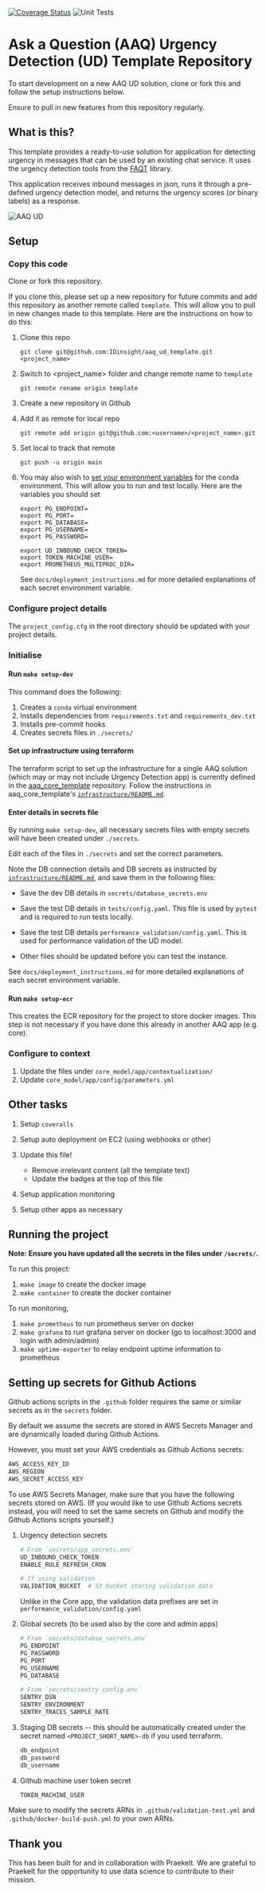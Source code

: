 [![Coverage Status](https://coveralls.io/repos/github/IDinsight/aaq_ud_template/badge.svg?t=Ifglck)](https://coveralls.io/github/IDinsight/aaq_ud_template)
![Unit
Tests](https://github.com/IDinsight/aaq_ud_template/actions/workflows/validation-test.yml/badge.svg)

# Ask a Question (AAQ) Urgency Detection (UD) Template Repository

To start development on a new AAQ UD solution, clone or fork this and follow the setup instructions below.

Ensure to pull in new features from this repository regularly.

## What is this?

This template provides a ready-to-use solution for application for detecting urgency in messages that can
be used by an existing chat service. It uses the urgency detection tools from the 
[FAQT](https://github.com/IDinsight/faqt) library.

This application receives inbound messages in json, runs it through a pre-defined
urgency detection model, and returns the urgency scores (or binary labels) as a response.


![AAQ UD](docs/readme/images/aaq_template-ud.png)

## Setup

### Copy this code

Clone or fork this repository.

If you clone this, please set up a new repository for future commits and add this repository as another remote called `template`. This will allow you to pull in new changes made to this template. Here are the instructions on how to do this:

1. Clone this repo

    ```
    git clone git@github.com:IDinsight/aaq_ud_template.git <project_name>
    ```

2. Switch to <project_name> folder and change remote name to `template`

    ```
    git remote rename origin template
    ```

3. Create a new repository in Github
4. Add it as remote for local repo

    ```
    git remote add origin git@github.com:<username>/<project_name>.git
    ```

5. Set local to track that remote

    ```
    git push -u origin main
    ```

6. You may also wish to [set your environment variables](https://docs.conda.io/projects/conda/en/latest/user-guide/tasks/manage-environments.html#setting-environment-variables) for the conda environment. This will allow you to run and test locally. Here are the variables you should set

    ```
    export PG_ENDPOINT=
    export PG_PORT=
    export PG_DATABASE=
    export PG_USERNAME=
    export PG_PASSWORD=

    export UD_INBOUND_CHECK_TOKEN=
    export TOKEN_MACHINE_USER=
    export PROMETHEUS_MULTIPROC_DIR=
    ```

    See `docs/deployment_instructions.md` for more detailed explanations of each secret environment variable.
### Configure project details

The `project_config.cfg` in the root directory should be updated with your project details.

### Initialise

#### Run `make setup-dev`

This command does the following:

1. Creates a `conda` virtual environment
2. Installs dependencies from `requirements.txt` and `requirements_dev.txt`
3. Installs pre-commit hooks
4. Creates secrets files in `./secrets/`

#### Set up infrastructure using terraform

The terraform script to set up the infrastructure for a single AAQ solution (which may or may
not include Urgency Detection app) is currently defined in the
[aaq_core_template](https://github.com/IDinsight/aaq_core_template) repository. Follow the
instructions in aaq_core_template's [`infrastructure/README.md`](https://github.com/IDinsight/aaq_core_template/tree/main/infrastructure).


#### Enter details in secrets file
By running `make setup-dev`, all necessary secrets files with empty secrets will have
been created under `./secrets`.

Edit each of the files in `./secrets` and set the correct parameters.

Note the DB connection details and DB secrets as instructed by [`infrastructure/README.md`](https://github.com/IDinsight/aaq_core_template/tree/main/infrastructure), and save them in the following files:

- Save the dev DB details in `secrets/database_secrets.env`

- Save the test DB details in `tests/config.yaml`. This file is used by `pytest` and is required to run tests locally.

- Save the test DB details `performance_validation/config.yaml`. This is used for performance validation of 
the UD model.

- Other files should be updated before you can test the instance.

See `docs/deployment_instructions.md` for more detailed explanations of each secret
environment variable.

#### Run `make setup-ecr`

This creates the ECR repository for the project to store docker images. This step is not
necessary if you have done this already in another AAQ app (e.g. core).

### Configure to context

1. Update the files under `core_model/app/contextualization/`
2. Update `core_model/app/config/parameters.yml`

## Other tasks

1. Setup `coveralls`
2. Setup auto deployment on EC2 (using webhooks or other)
3. Update this file!
    - Remove irrelevant content (all the template text)
    - Update the badges at the top of this file

4. Setup application monitoring
5. Setup other apps as necessary

## Running the project

**Note: Ensure you have updated all the secrets in the files under `/secrets/`.**

To run this project:

1. `make image` to create the docker image
2. `make container` to create the docker container

To run monitoring,
1. `make prometheus` to run prometheus server on docker
2. `make grafana` to run grafana server on docker (go to localhost:3000 and login with admin/admin)
3. `make uptime-exporter` to relay endpoint uptime information to prometheus


## Setting up secrets for Github Actions
Github actions scripts in the `.github` folder requires the same or similar secrets as
in the `secrets` folder.

By default we assume the secrets are stored in AWS Secrets
Manager and are dynamically loaded during Github Actions.

However, you must set your AWS credentials as Github Actions secrets:
```bash
AWS_ACCESS_KEY_ID
AWS_REGION
AWS_SECRET_ACCESS_KEY
```

To use AWS Secrets Manager, make sure that you have the following secrets stored on AWS.
(If you would like to use Github Actions secrets instead, you will need to set the same
secrets on Github and modify the Github Actions scripts yourself.)

1. Urgency detection secrets
    ```bash
    # From `secrets/app_secrets.env`
    UD_INBOUND_CHECK_TOKEN  
    ENABLE_RULE_REFRESH_CRON

    # If using validation
    VALIDATION_BUCKET  # S3 bucket storing validation data
    ```
    Unlike in the Core app, the validation data prefixes are set in `performance_validation/config.yaml`

2. Global secrets (to be used also by the core and admin apps)
    ```bash
    # From `secrets/databse_secrets.env`
    PG_ENDPOINT
    PG_PASSWORD
    PG_PORT
    PG_USERNAME
    PG_DATABASE

    # From `secrets/sentry_config.env`
    SENTRY_DSN
    SENTRY_ENVIRONMENT
    SENTRY_TRACES_SAMPLE_RATE
    ```

3. Staging DB secrets -- this should be automatically created under the secret named `<PROJECT_SHORT_NAME>-db` if you used terraform.
    ```bash
    db_endpoint
    db_password
    db_username
    ```

4. Github machine user token secret
    ```bash
    TOKEN_MACHINE_USER
    ```

Make sure to modify the secrets ARNs in `.github/validation-test.yml` and
`.github/docker-build-push.yml` to your own ARNs.

## Thank you

This has been built for and in collaboration with Praekelt. We are grateful to
Praekelt for the opportunity to use data science to contribute to their mission.
